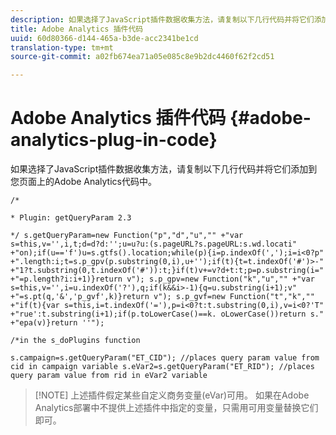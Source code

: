 ```yaml
---
description: 如果选择了JavaScript插件数据收集方法，请复制以下几行代码并将它们添加到您页面上的Adobe Analytics代码中。
title: Adobe Analytics 插件代码
uuid: 60d80366-d144-465a-b3de-acc2341be1cd
translation-type: tm+mt
source-git-commit: a02fb674ea71a05e085c8e9b2dc4460f62f2cd51

---
```



# Adobe Analytics 插件代码 {#adobe-analytics-plug-in-code}

如果选择了JavaScript插件数据收集方法，请复制以下几行代码并将它们添加到您页面上的Adobe Analytics代码中。

`/*`

`* Plugin: getQueryParam 2.3`

```
*/ s.getQueryParam=new Function("p","d","u","" +"var s=this,v='',i,t;d=d?d:'';u=u?u:(s.pageURL?s.pageURL:s.wd.locati" +"on);if(u=='f')u=s.gtfs().location;while(p){i=p.indexOf(',');i=i<0?p" +".length:i;t=s.p_gpv(p.substring(0,i),u+'');if(t){t=t.indexOf('#')>-" +"1?t.substring(0,t.indexOf('#')):t;}if(t)v+=v?d+t:t;p=p.substring(i=" +"=p.length?i:i+1)}return v"); s.p_gpv=new Function("k","u","" +"var s=this,v='',i=u.indexOf('?'),q;if(k&&i>-1){q=u.substring(i+1);v" +"=s.pt(q,'&','p_gvf',k)}return v"); s.p_gvf=new Function("t","k","" +"if(t){var s=this,i=t.indexOf('='),p=i<0?t:t.substring(0,i),v=i<0?'T" +"rue':t.substring(i+1);if(p.toLowerCase()==k. oLowerCase())return s." +"epa(v)}return ''");
```

`/*in the s_doPlugins function`

```
s.campaign=s.getQueryParam("ET_CID"); //places query param value from cid in campaign variable s.eVar2=s.getQueryParam("ET_RID"); //places query param value from rid in eVar2 variable
```

> [!NOTE] 上述插件假定某些自定义商务变量(eVar)可用。 如果在Adobe Analytics部署中不提供上述插件中指定的变量，只需用可用变量替换它们即可。

